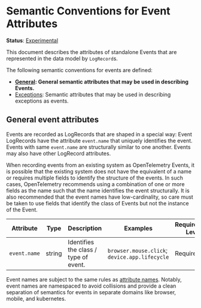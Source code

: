 <!--- Hugo front matter used to generate the website version of this page:
linkTitle: Events
aliases: [docs/specs/semconv/general/events-general]
--->

# Semantic Conventions for Event Attributes

**Status**: [Experimental][DocumentStatus]

This document describes the attributes of standalone Events that are represented
in the data model by `LogRecord`s.

The following semantic conventions for events are defined:

* **[General](#general-event-attributes): General semantic attributes that may be used in describing Events.**
* [Exceptions](/docs/exceptions/exceptions-logs.md): Semantic attributes that may be used in describing exceptions as events.

## General event attributes

Events are recorded as LogRecords that are shaped in a special way: Event
LogRecords have the attribute `event.name` that uniquely identifies the event.
Events with same `event.name` are structurally similar to one another. Events
may also have other LogRecord attributes.

When recording events from an existing system as OpenTelemetry Events, it is
possible that the existing system does not have the equivalent of a name or
requires multiple fields to identify the structure of the events. In such cases,
OpenTelemetry recommends using a combination of one or more fields as the name
such that the name identifies the event structurally. It is also recommended that
the event names have low-cardinality, so care must be taken to use fields
that identify the class of Events but not the instance of the Event.

<!-- semconv event -->
| Attribute  | Type | Description  | Examples  | Requirement Level |
|---|---|---|---|---|
| `event.name` | string | Identifies the class / type of event. | `browser.mouse.click`; `device.app.lifecycle` | Required |

Event names are subject to the same rules as [attribute names](https://github.com/open-telemetry/opentelemetry-specification/tree/v1.26.0/specification/common/attribute-naming.md).
Notably, event names are namespaced to avoid collisions and provide a clean
separation of semantics for events in separate domains like browser, mobile, and
kubernetes.
<!-- endsemconv -->

[DocumentStatus]: https://github.com/open-telemetry/opentelemetry-specification/tree/v1.26.0/specification/document-status.md
